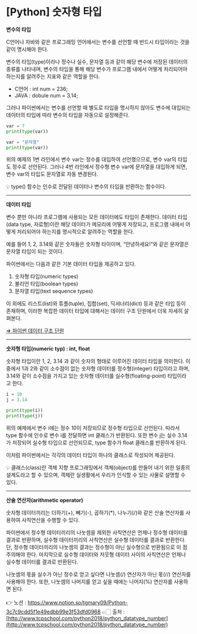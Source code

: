 # [Python] 숫자형 타입

**변수의 타입**

C언어나 자바와 같은 프로그래밍 언어에서는 변수를 선언할 때 반드시 타입이라는 것을 같이 
명시해야 한다.

변수의 타입(type)이라나 정수나 실수, 문자열 등과 같이 해당 변수에 저장된 데이터의 종류를 
나타내며, 변수의 타입을 통해 해당 변수가 프로그램 내에서 어떻게 처리되어야 하는지를 알려주는 지표와 같은 역할을 한다.

- C언어 : int num = 236;
- JAVA : dobule num = 3.14;

그러나 파이썬에서는 변수를 선언할 때 별도로 타입을 명시하지 않아도 변수에 대입되는 데이터의 타입에 따라 변수의 타입을 자동으로 설정해준다.

```python
var = 7
print(type(var))

var = "문자열"
print(type(var))
```

위의 예제의 1번 라인에서 변수 var는 정수를 대입하여 선언했으므로, 
변수 var의 타입도 정수로 선언된다. 
그러나 4번 라인에서 정수형 변수 var에 문자열을 대입하게 되면, 변수 var의 타입도 문자열로 자동 변경된다.

<aside>
💡 type() 함수는 인수로 전달된 데이터나 변수의 타입을 반환하는 함수이다.

</aside>

---

**데이터 타입**

변수 뿐만 아니라 프로그램에 사용되는 모든 데이터에도 타입이 존재한다. 데이터 타입(data type, 
자료형)이란 해당 데이터가 메모리에 어떻게 저장되고, 프로그램 내에서 어떻게 처리되어야 하는지를 명시적으로 알려주는 역할을 한다.

예를 들어 1, 2, 3.14와 같은 숫자들은 숫자형 타이이며, “안녕하세요!”와 같은 문자열은 문자열 타입이 되는 것이다.

파이썬에서는 다음과 같은 기본 데이터 타입을 제공하고 있다.

1. 숫자형 타입(numeric types)
2. 불리언 타입(boolean types)
3. 문자열 타입(text sequence types)

이 외에도 리스트(list)와 튜플(tuple), 집합(set), 딕셔너리(dict) 등과 같은 타입 등이 존재하며, 
이러한 복잡한 데이터 타입에 대해서는 데이터 구조 단원에서 더욱 자세히 살펴본다.

[⇒ 파이썬 데이터 구조 단원](http://www.tcpschool.com/python2018/python_datastructure_list)

---

**숫자형 타입(numeric typ) : int, float**

숫자형 타입이란 1, 2, 3.14 과 같이 숫자의 형태로 이루어진 데이터 타입을 의미한다. 
이 중에서 1과 2와 같이 소수점이 없는 숫자형 데이터를 정수형(integer) 타입이라고 하며, 
3.14와 같이 소수점을 가지고 있는 숫자형 데이터를 실수형(floating-point) 타입이라고 한다.

```python
i = 10
j = 3.14

print(type(i))
print(type(j))
```

위의 예제에서 변수 i에는 정수 10이 저장되므로 정수형 타입으로 선언된다. 
따라서 type 함수에 인수로 변수 i를 전달하면 int 클래스가 반환된다.
또한 변수 j는 실수 3.14가 저장되어 실수형 타입으로 선언되므로, type 함수가 float 클래스를 
반환하게 된다.

이처럼 파이썬에서는 각각의 데이터 타입이 하나의 클래스로 작성되어 제공된다.

<aside>
💡 클래스(class)란 객체 지향 프로그래밍에서 객체(object)를 만들어 내기 위한 일종의 설계도라고 할 수 있으며, 객체란 실생활에서 우리가 인식할 수 있는 사물로 설명할 수 있다.

</aside>

---

**산술 연산자(arithmetic operator)**

숫자형 데이터끼리는 더하기(+), 빼기(-), 곱하기(*), 나누기(/)와 같은 산술 연산자를 사용하여 
사칙연산을 수행할 수 있다.

파이썬에서 정수형 데이터끼리의 나눗셈을 제외한 사칙연산은 언제나 정수형 데이터를 결과로 반환하며, 실수형 데이터끼리의 사칙연산은 실수형 데이터를 결과로 반환한다. 
단, 정수형 데이터끼리의 나눗셈의 결과는 정수형이 아닌 실수형으로 반환됨으로 이 점 주의해야 
한다.
마지막으로 실수형 데이터와 저웃형 데이터 사이의 사칙연산은 언제나 실수형 데이터를 결과로 
반환된다.

나눗셈의 몫을 실수가 아닌 정수로 얻고 싶다면 나눗셈(/) 연산자가 아닌 몫(//) 연산자를 사용해야 
한다. 또한, 나눗셈의 나머지를 얻고 싶을 때에는 나머지(%) 연산자를 사용하면 된다.
<br><br>
 👉 노션 : https://www.notion.so/tgmary09/Python-3c7c9cdd5f1e49edbb99e3f53dfd0968
 👉🏻 출처 : [http://www.tcpschool.com/python2018/python_datatype_number](http://www.tcpschool.com/python2018/python_datatype_number)
